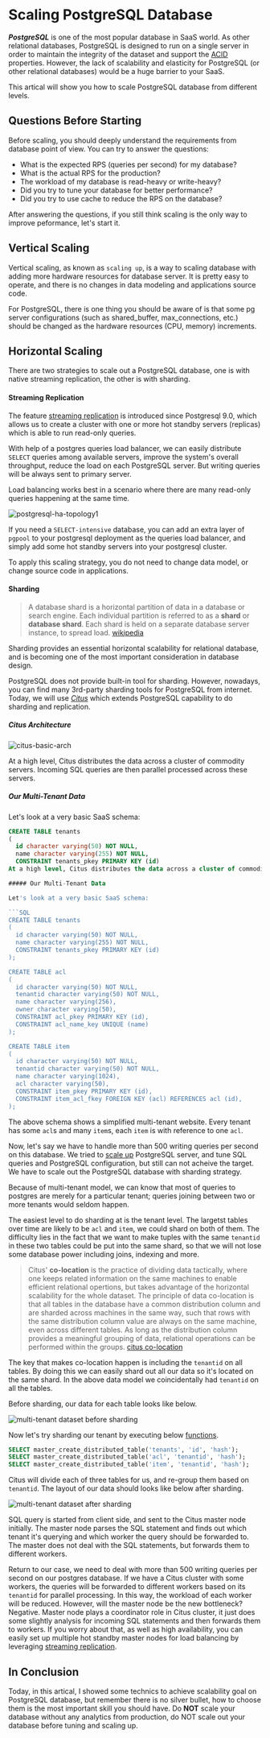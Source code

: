 # Scaling PostgreSQL Database

___PostgreSQL___ is one of the most popular database in SaaS world. As other relational databases, PostgreSQL is designed to run on a single server in order to maintain the integrity of the dataset and support the [ACID](https://en.wikipedia.org/wiki/ACID) properties. However, the lack of scalability and elasticity for PostgreSQL (or other relational databases) would be a huge barrier to your SaaS.

This  artical will show you how to scale PostgreSQL database from different levels.

## Questions Before Starting

Before scaling, you should deeply understand the requirements from database point of view. You can try to answer the questions:

- What is the expected RPS (queries per second) for my database?
- What is the actual RPS for the production?
- The workload of my database is read-heavy or write-heavy?
- Did you try to tune your database for better performance?
- Did you try to use cache to reduce the RPS on the database? 

After answering the questions, if you still think scaling is the only way to improve peformance, let's start it.

## Vertical Scaling

Vertical scaling, as known as ``scaling up``, is a way to scaling database with adding more hardware resources for database server. It is pretty easy to operate, and there is no changes in data modeling and applications source code.

For PostgreSQL, there is one thing you should be aware of is that some pg server configurations (such as shared_buffer, max_connections, etc.) should be changed as the hardware resources (CPU, memory) increments.

## Horizontal Scaling

There are two strategies to scale out a PostgreSQL database, one is with native streaming replication, the other is with sharding.

#### Streaming Replication

The feature [streaming replication](https://www.postgresql.org/docs/9.5/static/warm-standby.html#STREAMING-REPLICATION "streaming replication") is introduced since Postgresql 9.0, which allows us to create a cluster with one or more hot standby servers (replicas) which is able to run read-only queries.

With help of a postgres queries load balancer, we can easily distribute ```SELECT``` queries among available servers, improve the system's overall throughput, reduce the load on each PostgreSQL server. But writing queries will be always sent to primary server. 

Load balancing works best in a scenario where there are many read-only queries happening at the same time.

![postgresql-ha-topology1](https://github.com/cliu-/scaling_pg/blob/master/postgresql-ha-topology1.jpg)

 If you need a ```SELECT-intensive``` database, you can add an extra layer of ```pgpool``` to your postgresql deployment as the queries load balancer, and simply add some hot standby servers into your postgresql cluster. 

To apply this scaling strategy, you do not need to change data model, or change source code in applications.

#### Sharding

> A database shard is a horizontal partition of data in a database or search engine. Each individual partition is referred to as a __shard__ or __database shard__. Each shard is held on a separate database server instance, to spread load. [wikipedia][1]

Sharding provides an essential horizontal scalability for relational database, and is becoming one of the most important consideration in database design.

PostgreSQL does not provide built-in tool for sharding. However, nowadays, you can find many 3rd-party sharding tools for PostgreSQL from internet. Today, we will use [_Citus_](https://www.citusdata.com/) which extends PostgreSQL capability to do sharding and replication.

##### Citus Architecture

![citus-basic-arch](https://github.com/cliu-/scaling_pg/blob/master/citus-basic-arch.png)

At a high level, Citus distributes the data across a cluster of commodity servers. Incoming SQL queries are then parallel processed across these servers.

##### Our Multi-Tenant Data

Let's look at a very basic SaaS schema:

```SQL
CREATE TABLE tenants
(
  id character varying(50) NOT NULL,
  name character varying(255) NOT NULL,
  CONSTRAINT tenants_pkey PRIMARY KEY (id)
At a high level, Citus distributes the data across a cluster of commodity servers. Incoming SQL queries are then parallel processed across these servers.

##### Our Multi-Tenant Data

Let's look at a very basic SaaS schema:

```SQL
CREATE TABLE tenants
(
  id character varying(50) NOT NULL,
  name character varying(255) NOT NULL,
  CONSTRAINT tenants_pkey PRIMARY KEY (id)
);

CREATE TABLE acl
(
  id character varying(50) NOT NULL,
  tenantid character varying(50) NOT NULL,
  name character varying(256),
  owner character varying(50),
  CONSTRAINT acl_pkey PRIMARY KEY (id),
  CONSTRAINT acl_name_key UNIQUE (name)
);

CREATE TABLE item
(
  id character varying(50) NOT NULL,
  tenantid character varying(50) NOT NULL,
  name character varying(1024),
  acl character varying(50),
  CONSTRAINT item_pkey PRIMARY KEY (id),
  CONSTRAINT item_acl_fkey FOREIGN KEY (acl) REFERENCES acl (id),
);
```

The above schema shows a simplified multi-tenant website. Every tenant has some ```acl```s and many ```item```s, each ```item``` is with reference to one ```acl```.

Now, let's say we have to handle more than 500 writing queries per second on this database. We tried to [scale up](#sharding) PostgreSQL server, and tune SQL queries and PostgreSQL configuration, but still can not acheive the target. We have to scale out the PostgreSQL database with sharding strategy.

Because of multi-tenant model, we can know that most of queries to postgres are merely for a particular tenant; queries joining between two or more tenants would seldom happen. 

The easiest level to do sharding at is the tenant level. The largetst tables over time are likely to be ```acl``` and ```item```, we could shard on both of them. The difficulty lies in the fact that we want to make tuples with the same ```tenantid``` in these two tables could be put into the same shard, so that we will not lose some database power including joins, indexing and more.

> Citus' **co-location** is the practice of dividing data tactically, where one keeps related information on the same machines to enable efficient relational opertions, but takes advantage of the horizontal scalability for the whole dataset. The principle of data co-location is that all tables in the database have a common distribution column and are sharded across machines in the same way, such that rows with the same distribution column value are always on the same machine, even across different tables. As long as the distribution column provides a meaningful grouping of data, relational operations can be performed within the groups. [citus co-location](https://docs.citusdata.com/en/v6.1/sharding/colocation.html#colocation)

The key that makes co-location happen is including the ```tenantid``` on all tables. By doing this we can easily shard out all our data so it's located on the same shard. In the above data model we coincidentally had ```tenantid``` on all the tables. 

Before sharding, our data for each table looks like below.

![multi-tenant dataset before sharding](https://github.com/cliu-/scaling_pg/blob/master/multi-tenant%20dataset%20before%20sharding.jpg)

Now let's try sharding our tenant by executing below [functions](https://docs.citusdata.com/en/v6.1/reference/user_defined_functions.html). 

```sql
SELECT master_create_distributed_table('tenants', 'id', 'hash');
SELECT master_create_distributed_table('acl', 'tenantid', 'hash');
SELECT master_create_distributed_table('item', 'tenantid', 'hash');
```

Citus will divide each of three tables for us, and re-group them based on ``tenantid``. The layout of our data should looks like below after sharding.

![multi-tenant dataset after sharding](https://github.com/cliu-/scaling_pg/blob/master/multi-tenant%20dataset%20after%20sharding.jpg)

SQL query is started from client side, and sent to the Citus master node initially. The master node parses the SQL statement and finds out which tenant it's querying and which worker the query should be forwarded to. The master does not deal with the SQL statements, but forwards them to different workers.

Return to our case, we need to deal with more than 500 writing queries per second on our postgres database. If we have a Citus cluster with some workers, the queries will be forwarded to different workers based on its ```tenantid``` for parallel processing. In this way, the workload of each worker will be reduced. However, will the master node be the new bottleneck? Negative. Master node plays a coordinator role in Citus cluster, it just does some slightly analysis for incoming SQL statements and then forwards them to workers. If you worry about that, as well as high availability, you can easily set up multiple hot standby master nodes for load balancing by leveraging [streaming replication](#streaming-replication).

## In Conclusion

Today, in this artical, I showed some technics to achieve scalability goal on PostgreSQL database, but remember there is no silver bullet, how to choose them is the most important skill you should have. Do **NOT** scale your database without any analytics from production, do NOT scale out your database before tuning and scaling up.





[1]: https://en.wikipedia.org/wiki/Shard_(database_architecture)
